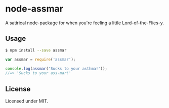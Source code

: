 # node-assmar

A satirical node-package for when you're feeling a little Lord-of-the-Flies-y.

## Usage

```sh
$ npm install --save assmar
```

```js
var assmar = require('assmar');

console.log(assmar('Sucks to your asthma!'));
//=> 'Sucks to your ass-mar!'
```

## License

Licensed under MIT.